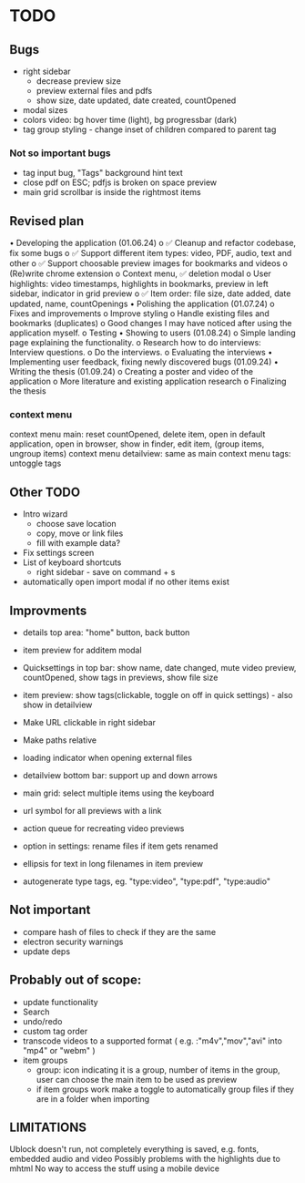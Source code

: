 # TODO

## Bugs
* right sidebar 
    - decrease preview size
    - preview external files and pdfs
    - show size, date updated, date created, countOpened
* modal sizes
* colors video: bg hover time (light), bg progressbar (dark)
* tag group styling - change inset of children compared to parent tag


### Not so important bugs
* tag input bug, "Tags" background hint text
* close pdf on ESC; pdfjs is broken on space preview
* main grid scrollbar is inside the rightmost items



## Revised plan
•	Developing the application (01.06.24)
    o	✅ Cleanup and refactor codebase, fix some bugs
    o	✅ Support different item types: video, PDF, audio, text and other
    o	✅ Support choosable preview images for bookmarks and videos
    o	(Re)write chrome extension
    o	Context menu, ✅ deletion modal
    o	User highlights: video timestamps, highlights in bookmarks, preview in left sidebar, indicator in grid preview
    o	✅ Item order: file size, date added, date updated, name, countOpenings
•	Polishing the application (01.07.24)
    o	Fixes and improvements
    o	Improve styling
    o	Handle existing files and bookmarks (duplicates)
    o	Good changes I may have noticed after using the application myself.
    o	Testing
•	Showing to users (01.08.24)
    o	Simple landing page explaining the functionality.
    o	Research how to do interviews: Interview questions.
    o	Do the interviews.
    o	Evaluating the interviews
•	Implementing user feedback, fixing newly discovered bugs (01.09.24)
•	Writing the thesis (01.09.24)
    o	Creating a poster and video of the application
    o	More literature and existing application research
    o	Finalizing the thesis

### context menu 
context menu main: reset countOpened, delete item, open in default application, open in browser, show in finder, edit item, (group items, ungroup items)
context menu detailview: same as main
context menu tags: untoggle tags

## Other TODO
* Intro wizard
    * choose save location
    * copy, move or link files
    * fill with example data?
* Fix settings screen
* List of keyboard shortcuts
    * right sidebar - save on command + s
* automatically open import modal if no other items exist

## Improvments
* details top area: "home" button, back button
* item preview for additem modal
* Quicksettings in top bar: show name, date changed, mute video preview, countOpened, show tags in previews, show file size
* item preview: show tags(clickable, toggle on off in quick settings) - also show in detailview
* Make URL clickable in right sidebar
* Make paths relative

* loading indicator when opening external files
* detailview bottom bar: support up and down arrows
* main grid: select multiple items using the keyboard
* url symbol for all previews with a link
* action queue for recreating video previews
* option in settings: rename files if item gets renamed
* ellipsis for text in long filenames in item preview
* autogenerate type tags, eg. "type:video", "type:pdf", "type:audio"


## Not important
* compare hash of files to check if they are the same
* electron security warnings
* update deps


## Probably out of scope:
* update functionality
* Search
* undo/redo  
* custom tag order
* transcode videos to a supported format ( e.g. :"m4v","mov","avi" into "mp4" or "webm" )
* item groups
    * group: icon indicating it is a group,  number of items in the group, user can choose the main item to be used as preview
    * if item groups work make a toggle to automatically group files if they are in a folder when importing

## LIMITATIONS

Ublock doesn't run, not completely everything is saved, e.g. fonts, embedded audio and video
Possibly problems with the highlights due to mhtml
No way to access the stuff using a mobile device
